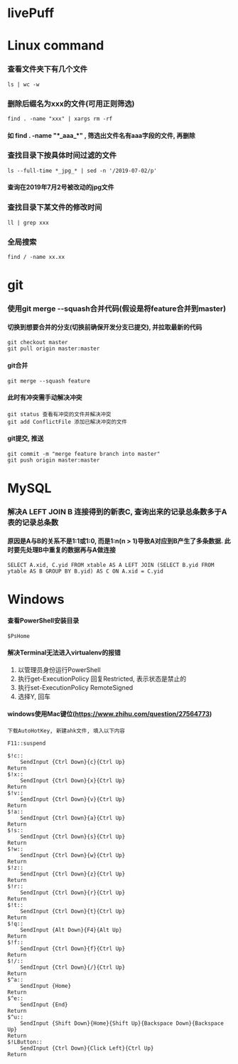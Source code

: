 # livePuff

# Linux command

### 查看文件夹下有几个文件
```linux
ls | wc -w
```

### 删除后缀名为xxx的文件(可用正则筛选)
```linux
find . -name "xxx" | xargs rm -rf
```
#### 如 find . -name "\*\_aaa\_\*" , 筛选出文件名有aaa字段的文件, 再删除

### 查找目录下按具体时间过滤的文件
```linux
ls --full-time *_jpg_* | sed -n '/2019-07-02/p'
```
#### 查询在2019年7月2号被改动的jpg文件

### 查找目录下某文件的修改时间
```linux
ll | grep xxx
```

### 全局搜索
```linux
find / -name xx.xx
```
# git

### 使用git merge --squash合并代码(假设是将feature合并到master)
#### 切换到想要合并的分支(切换前确保开发分支已提交), 并拉取最新的代码
```git
git checkout master
git pull origin master:master
```
#### git合并
```
git merge --squash feature
```
#### 此时有冲突需手动解决冲突
```git
git status 查看有冲突的文件并解决冲突
git add ConflictFile 添加已解决冲突的文件
```
#### git提交, 推送
```git
git commit -m "merge feature branch into master"
git push origin master:master
```

# MySQL

### 解决A LEFT JOIN B 连接得到的新表C, 查询出来的记录总条数多于A表的记录总条数
#### 原因是A与B的关系不是1:1或1:0, 而是1:n(n > 1)导致A对应到B产生了多条数据. 此时要先处理B中重复的数据再与A做连接
```Mysql
SELECT A.xid, C.yid FROM xtable AS A LEFT JOIN (SELECT B.yid FROM ytable AS B GROUP BY B.yid) AS C ON A.xid = C.yid
```

# Windows
#### 查看PowerShell安装目录
```
$PsHome
```

#### 解决Terminal无法进入virtualenv的报错
1. 以管理员身份运行PowerShell
2. 执行get-ExecutionPolicy 回复Restricted, 表示状态是禁止的
3. 执行set-ExecutionPolicy RemoteSigned
4. 选择Y, 回车

#### windows使用Mac键位(https://www.zhihu.com/question/27564773)
```
下载AutoHotKey, 新建ahk文件, 填入以下内容

F11::suspend

$!c::
	SendInput {Ctrl Down}{c}{Ctrl Up}
Return
$!x::
	SendInput {Ctrl Down}{x}{Ctrl Up}
Return
$!v::
	SendInput {Ctrl Down}{v}{Ctrl Up}
Return
$!a::
	SendInput {Ctrl Down}{a}{Ctrl Up}
Return
$!s::
	SendInput {Ctrl Down}{s}{Ctrl Up}
Return
$!w::
	SendInput {Ctrl Down}{w}{Ctrl Up}
Return
$!z::
	SendInput {Ctrl Down}{z}{Ctrl Up}
Return
$!r::
	SendInput {Ctrl Down}{r}{Ctrl Up}
Return
$!t::
	SendInput {Ctrl Down}{t}{Ctrl Up}
Return
$!q::
	SendInput {Alt Down}{F4}{Alt Up}
Return
$!f::
	SendInput {Ctrl Down}{f}{Ctrl Up}
Return
$!/::
	SendInput {Ctrl Down}{/}{Ctrl Up}
Return
$^a::
	SendInput {Home}
Return
$^e::
	SendInput {End}
Return
$^u::
	SendInput {Shift Down}{Home}{Shift Up}{Backspace Down}{Backspace Up}
Return
$!LButton::
	SendInput {Ctrl Down}{Click Left}{Ctrl Up}
Return

```
